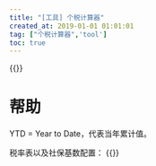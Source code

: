 ```yaml
---
title: "[工具] 个税计算器"
created_at: 2019-01-01 01:01:01
tag: ["个税计算器",'tool']
toc: true
---
```


{{<inline-html path="calculator.html">}}

# 帮助

YTD = Year to Date，代表当年累计值。

税率表以及社保基数配置：
{{<highlight-file path="config.js" lang="js" hide="true">}}